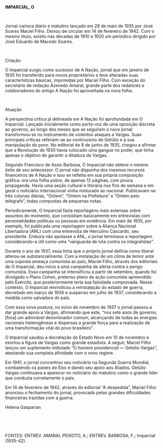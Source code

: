 **IMPARCIAL, O**

 

Jornal carioca diário e matutino lançado em 28 de maio de 1935 por José
Soares Maciel Filho. Deixou de circular em 14 de fevereiro de 1942. Com
o mesmo título, existiu nas décadas de 1910 e 1920 um periódico dirigido
por José Eduardo de Macedo Soares.

 

Criação

O Imparcial surgiu como sucessor de A Nação, jornal que em janeiro de
1935 foi transferido para novos proprietários e teve alteradas suas
características básicas, imprimidas por Maciel Filho. Com exceção do
secretário de redação Azevedo Amaral, grande parte dos redatores e
colaboradores do antigo A Nação foi aproveitada na nova folha.

 

Atuação

A perspectiva crítica já delineada em A Nação foi aprofundada em O
Imparcial. Lançado inicialmente como porta-voz de uma oposição discreta
ao governo, ao longo dos meses que se seguiram o novo jornal
transformou-se no instrumento de violentos ataques a Vargas. Suas
principais críticas referiam-se ao continuísmo de Getúlio e à sua
manipulação do povo. No editorial de 8 de junho de 1935, chegou a
afirmar que a Revolução de 1930 havia colocado uma gangue no poder, que
tinha apenas o objetivo de garantir a ditadura de Vargas.

Segundo Francisco de Assis Barbosa, O Imparcial não obteve o mesmo êxito
de seu antecessor. O jornal não dispunha dos mesmos recursos financeiros
de A Nação e isso se refletia em sua própria composição gráfica: era uma
folha pobre, de apenas 12 páginas, com pouca propaganda. Havia uma seção
cultural e literária nos fins de semana e em geral o noticiário
internacional vinha misturado ao nacional. Publicavam-se três colunas
diárias, “Ontem”, “Ontem na Prefeitura” e “Ontem pelo telégrafo”, todas
compostas de pequenas notas.

Periodicamente, O Imparcial fazia reportagens mais extensas sobre
assuntos do momento, que consistiam basicamente em entrevistas com
personalidades políticas ou pessoas em evidência. Em maio de 1935, por
exemplo, foi publicada uma reportagem sobre a Aliança Nacional
Libertadora (ANL) com uma entrevista de Herculino Cascardo, seu
presidente. Embora não apoiasse a ANL, o jornal terminava a reportagem
considerando-a útil como uma “vanguarda de luta contra os
integralistas”.

Durante o ano de 1937, essa linha que o próprio jornal definia como
liberal alterou-se substancialmente. Com a instalação de um clima de
temor ante uma suposta ameaça comunista ao país, Maciel Filho, através
dos editoriais de O Imparcial, deu início a uma campanha de alerta
contra o perigo comunista. Essa campanha se intensificou a partir de
setembro, quando foi divulgado o Plano Cohen, pretenso plano de ação
comunista apreendido pelo Exército, que posteriormente teria sua
falsidade comprovada. Nesse contexto, O Imparcial reivindicou a
reinstalação do estado de guerra, decretado em março de 1936 e suspenso
em julho de 1937, considerando a medida como salvadora do país.

Com essa nova postura, no início de novembro de 1937 o jornal passou a
dar grande apoio a Vargas, afirmando que este, “nos sete anos de
governo, [fora] um admirável denominador comum, alcançando de todas as
energias nacionais heterogêneas e dispersas a grande força para a
realização de uma transformação vital do povo brasileiro”.

O Imparcial saudou a decretação do Estado Novo em 10 de novembro e
exortou a figura de Vargas como grande estadista. A seguir, Maciel Filho
lançou um suplemento intitulado “O homem providencial — Getúlio Vargas”,
atestando sua completa afinidade com o novo regime.

Em 1941, o jornal concentrou seu noticiário na Segunda Guerra Mundial,
combatendo os países do Eixo e dando seu apoio aos Aliados. Getúlio
Vargas continuava a aparecer no noticiário do matutino como o grande
líder que conduzia corretamente o país.

Em 14 de fevereiro de 1942, através do editorial “A despedida”, Maciel
Filho anunciou o fechamento do jornal, provocado pelas grandes
dificuldades financeiras trazidas com a guerra.

Helena Gasparian

 

 

FONTES: ENTREV. AMARAL PEIXOTO, A.; ENTREV. BARBOSA, F.; Imparcial
(1935-42).

 
